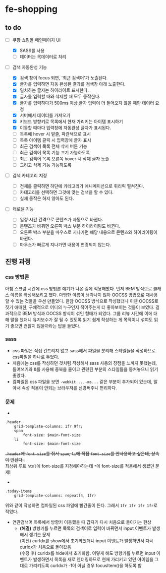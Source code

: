 # fe-shopping

## to do

-   [ ] 쿠팡 쇼핑몰 메인페이지 UI

    -   [x] SASS를 사용
    -   [ ] 데이터는 목데이터로 처리

-   [ ] 검색 자동완성 기능

    -   [x] 검색 창이 focus 되면, '최근 검색어'가 노출된다.
    -   [x] 글자를 입력하면 자동 완성된 결과를 검색창 아래 노출한다.
    -   [x] 일치하는 글자는 하이라이트 표시한다.
    -   [x] 글자를 입력할 때와 삭제할 때 모두 동작한다.
    -   [x] 글자를 입력하다가 500ms 이상 글자 입력이 더 들어오지 않을 때만 데이터 요청
    -   [x] 서버에서 데이터를 가져오기
    -   [x] 키보드 방향키로 목록에서 현재 가리키는 아이템 표시하기
    -   [x] 이동할 때마다 입력창에 자동완성 글자가 표시된다.
    -   [ ] 목록에 hover 시 밑줄, 파란색으로 표시
    -   [ ] 목록 아이템 클릭 시 입력창에 글자 표시
    -   [ ] 최근 검색어 목록 전체 삭저 버튼 기능
    -   [ ] 최근 검색어 목록 기능 끄기 가능하도록
    -   [ ] 최근 검색어 목록 오른쪽 hover 시 삭제 글자 노출
    -   [ ] 그리고 삭제 기능 가능하도록

-   [ ] 검색 카테고리 지정

    -   [ ] 전체를 클릭하면 하단에 카테고리가 애니메이션으로 휘리릭 펼쳐진다.
    -   [ ] 카테고리를 선택하면 그것에 맞는 검색을 할 수 있다.
    -   [ ] 실제 동작은 하지 않아도 된다.

-   [ ] 캐로셀 기능

    -   [ ] 일정 시간 간격으로 콘텐츠가 자동으로 바뀐다.
    -   [ ] 콘텐츠가 바뀌면 오른쪽 박스 부분 하이라이팅도 바뀐다.
    -   [ ] 오른쪽 박스 부분을 마우스로 지나가면 해당 내용으로 콘텐츠와 하이리이팅이 바뀐다.
    -   [ ] 마우스가 빠르게 지나가면 내용이 변경되지 않는다.

## 진행 과정

### css 방법론

아침 스크럼 시간에 css 방법론 얘기가 나온 김에 적용해봤다. 먼저 BEM 방식으로 클래스 이름을 작성해보려고 했다. 마땅한 이름이 생각나지 않아 OOCSS 방법으로 재사용할 수 있는 것들을 우선 만들었다. 한참 OOCSS 방식으로 작성했더니 이젠 OOCSS로 짓기 애매한, 구체적으로 어디의 누구인지 적어주는게 더 좋아보이는 것들이 보였다. 결과적으로 BEM 방식과 OOCSS 방식이 섞인 형태가 되었다. 그룹 리뷰 시간에 이에 대해 말을 했더니 유지보수가 잘 될 수 있도록 읽기 쉽게 작성하는 게 목적이니 섞여도 읽기 좋으면 괜찮지 않을까라는 답을 들었다.

### sass

-   css 파일은 직접 건드리지 않고 sass에서 파일을 분리해 스타일들을 작성하므로 css파일을 하나로 두었다.
-   처음에는 css를 작성하던 것처럼 작성해서 sass 사용의 장점을 느끼지 못했는데, 들여쓰기와 &를 사용해 중복을 줄이고 관련된 부분의 스타일들을 뭉쳐놓으니 읽기 좋았다.
-   컴파일된 css 파일을 보면 `-webkit...`, `-ms...` 같은 부분이 추가되어 있는데, 알아서 속성 적용이 안되는 브라우저를 신경써주니 편리하다.

### 문제

-

```
.header
    grid-template-columns: 1fr 9fr;
    span
        font-size: $main-font-size
    li
        font-size: $main-font-size
```

~~`.header`에 `font-size`를 줘서 `span`, `li`에 직접 `font-size`를 안사용하고 싶은데, 상속이 안된다..~~  
최상위 루트 `html`에 font-size를 지정해야하는데 `*`에 font-size를 적용해서 생겼던 문제!

-

```
.today-items
    grid-template-columns: repeat(4, 1fr)
```

위와 같이 작성하면 컴파일된 css 파일에 빨간줄이 뜬다. 그래서 `1fr 1fr 1fr 1fr`로 적었다.

-   연관검색어 목록에서 방향키 이동했을 때 갑자기 다시 처음으로 돌아가는 현상
    -   **(해결)** 방향키를 누르면 목록의 검색어로 입력이 바뀌면서 input 이벤트가 발생해서 생기는 문제  
        (이전) curIdx를 show에서 초기화했더니 input 이벤트가 발생하면서 다시 curIdx가 처음으로 돌아갔음  
        (수정 후) curIdx를 hide에서 초기화함. 이렇게 해도 방향키를 누르면 input 이벤트가 발생하면서 목록을 새로 렌더링하므로 현재 가리키고 있던 아이템을 그대로 가리키도록 curIdx가 -1이 아닐 경우 focusItem()을 하도록 함
